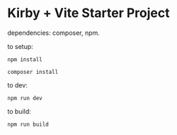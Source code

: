 # Kirby + Vite Starter Project

dependencies: composer, npm.

to setup:

```npm install```

```composer install```

to dev:

```npm run dev```

to build:

```npm run build```